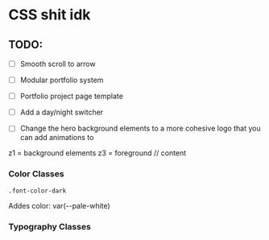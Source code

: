# CSS shit idk

## TODO:
- [ ] Smooth scroll to arrow
- [ ] Modular portfolio system
- [ ] Portfolio project page template
- [ ] Add a day/night switcher
- [ ] Change the hero background elements to a more cohesive logo that you can add animations to
    

z1 = background elements
z3 = foreground // content

### Color Classes

```
.font-color-dark
```

Addes color: var(--pale-white)



### Typography Classes


